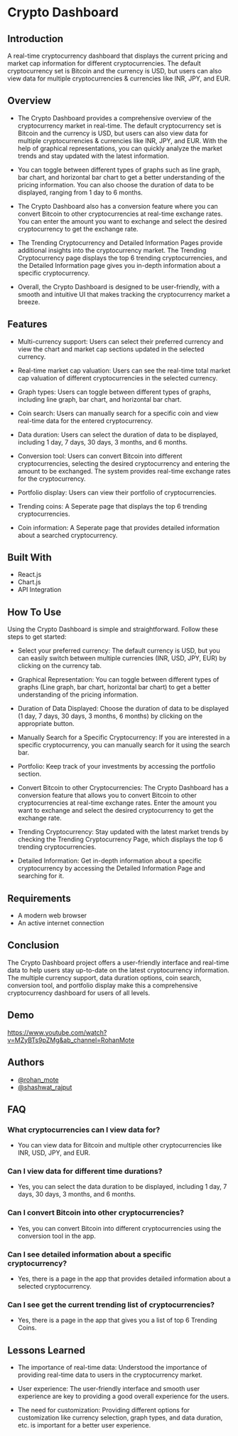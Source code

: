
# Crypto Dashboard

## Introduction
A real-time cryptocurrency dashboard that displays the current pricing and market cap information for different cryptocurrencies. The default cryptocurrency set is Bitcoin and the currency is USD, but users can also view data for multiple cryptocurrencies & currencies like INR, JPY, and EUR.


## Overview
- The Crypto Dashboard provides a comprehensive overview of the cryptocurrency market in real-time. The default cryptocurrency set is Bitcoin and the currency is USD, but users can also view data for multiple cryptocurrencies & currencies like INR, JPY, and EUR. With the help of graphical representations, you can quickly analyze the market trends and stay updated with the latest information.

- You can toggle between different types of graphs such as line graph, bar chart, and horizontal bar chart to get a better understanding of the pricing information. You can also choose the duration of data to be displayed, ranging from 1 day to 6 months.

- The Crypto Dashboard also has a conversion feature where you can convert Bitcoin to other cryptocurrencies at real-time exchange rates. You can enter the amount you want to exchange and select the desired cryptocurrency to get the exchange rate.

- The Trending Cryptocurrency and Detailed Information Pages provide additional insights into the cryptocurrency market. The Trending Cryptocurrency page displays the top 6 trending cryptocurrencies, and the Detailed Information page gives you in-depth information about a specific cryptocurrency.

- Overall, the Crypto Dashboard is designed to be user-friendly, with a smooth and intuitive UI that makes tracking the cryptocurrency market a breeze.
## Features

- Multi-currency support: Users can select their preferred currency and view the chart and market cap sections updated in the selected currency.

- Real-time market cap valuation: Users can see the real-time total market cap valuation of different cryptocurrencies in the selected currency.

- Graph types: Users can toggle between different types of graphs, including line graph, bar chart, and horizontal bar chart.

- Coin search: Users can manually search for a specific coin and view real-time data for the entered cryptocurrency.
- Data duration: Users can select the duration of data to be displayed, including 1 day, 7 days, 30 days, 3 months, and 6 months.

- Conversion tool: Users can convert Bitcoin into different cryptocurrencies, selecting the desired cryptocurrency and entering the amount to be exchanged. The system provides real-time exchange rates for the cryptocurrency.

- Portfolio display: Users can view their portfolio of cryptocurrencies.

- Trending coins: A Seperate page that displays the top 6 trending cryptocurrencies.

- Coin information: A Seperate page that provides detailed information about a searched cryptocurrency.




## Built With
- React.js
- Chart.js
- API Integration
## How To Use
Using the Crypto Dashboard is simple and straightforward. Follow these steps to get started:

- Select your preferred currency: The default currency is USD, but you can easily switch between multiple currencies (INR, USD, JPY, EUR) by clicking on the currency tab.

- Graphical Representation: You can toggle between different types of graphs (Line graph, bar chart, horizontal bar chart) to get a better understanding of the pricing information.

- Duration of Data Displayed: Choose the duration of data to be displayed (1 day, 7 days, 30 days, 3 months, 6 months) by clicking on the appropriate button.

- Manually Search for a Specific Cryptocurrency: If you are interested in a specific cryptocurrency, you can manually search for it using the search bar.

- Portfolio: Keep track of your investments by accessing the portfolio section.

- Convert Bitcoin to other Cryptocurrencies: The Crypto Dashboard has a conversion feature that allows you to convert Bitcoin to other cryptocurrencies at real-time exchange rates. Enter the amount you want to exchange and select the desired cryptocurrency to get the exchange rate.

- Trending Cryptocurrency: Stay updated with the latest market trends by checking the Trending Cryptocurrency Page, which displays the top 6 trending cryptocurrencies.

- Detailed Information: Get in-depth information about a specific cryptocurrency by accessing the Detailed Information Page and searching for it.

## Requirements
- A modern web browser
- An active internet connection


## Conclusion
The Crypto Dashboard project offers a user-friendly interface and real-time data to help users stay up-to-date on the latest cryptocurrency information. The multiple currency support, data duration options, coin search, conversion tool, and portfolio display make this a comprehensive cryptocurrency dashboard for users of all levels.
## Demo

https://www.youtube.com/watch?v=MZyBTs9pZMg&ab_channel=RohanMote

## Authors

- [@rohan_mote ](https://github.com/CodeWithRohanM)
- [@shashwat_rajput ](https://github.com/ShaswatRajput)

## FAQ

### What cryptocurrencies can I view data for?
- You can view data for Bitcoin and multiple other cryptocurrencies like INR, USD, JPY, and EUR.
### Can I view data for different time durations?
- Yes, you can select the data duration to be displayed, including 1 day, 7 days, 30 days, 3 months, and 6 months.
### Can I convert Bitcoin into other cryptocurrencies?
- Yes, you can convert Bitcoin into different cryptocurrencies using the conversion tool in the app.
### Can I see detailed information about a specific cryptocurrency?
- Yes, there is a page in the app that provides detailed information about a selected cryptocurrency.
### Can I see get the current trending list of cryptocurrencies?
- Yes, there is a page in the app that gives you a list of top 6 Trending Coins.


## Lessons Learned

- The importance of real-time data: Understood the importance of providing real-time data to users in the cryptocurrency market.

- User experience: The user-friendly interface and smooth user experience are key to providing a good overall experience for the users.

- The need for customization: Providing different options for customization like currency selection, graph types, and data duration, etc. is important for a better user experience.

